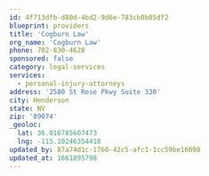```yaml
---
id: 4f713dfb-d80d-4bd2-9d6e-783cb0b05df2
blueprint: providers
title: 'Cogburn Law'
org_name: 'Cogburn Law'
phone: 702-830-4628
sponsored: false
category: legal-services
services:
  - personal-injury-attorneys
address: '2580 St Rose Pkwy Suite 330'
city: Henderson
state: NV
zip: '89074'
_geoloc:
  lat: 36.016785607473
  lng: -115.10246354418
updated_by: 87a74d1c-1760-42c5-afc1-1cc59be16098
updated_at: 1661895798
---
```

